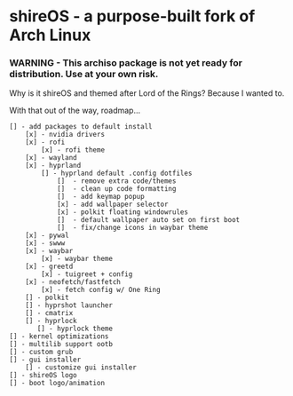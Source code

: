 # shireOS - a purpose-built fork of Arch Linux

### WARNING - This archiso package is not yet ready for distribution. Use at your own risk.

Why is it shireOS and themed after Lord of the Rings? Because I wanted to.

With that out of the way, roadmap...

    [] - add packages to default install
        [x] - nvidia drivers
        [x] - rofi
            [x] - rofi theme
        [x] - wayland
        [x] - hyprland
            [] - hyprland default .config dotfiles
                []  - remove extra code/themes
                []  - clean up code formatting
                []  - add keymap popup
                [x] - add wallpaper selector
                [x] - polkit floating windowrules
                []  - default wallpaper auto set on first boot
                []  - fix/change icons in waybar theme
        [x] - pywal
        [x] - swww
        [x] - waybar
            [x] - waybar theme
        [x] - greetd
            [x] - tuigreet + config
        [x] - neofetch/fastfetch
            [x] - fetch config w/ One Ring
        [] - polkit
        [] - hyprshot launcher
        [] - cmatrix
        [] - hyprlock
           [] - hyprlock theme
    [] - kernel optimizations
    [] - multilib support ootb
    [] - custom grub
    [] - gui installer
        [] - customize gui installer
    [] - shireOS logo
    [] - boot logo/animation
